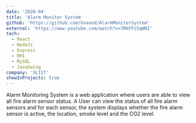 ```yaml
---
date: '2020-04'
title: 'Alarm Monitor System'
github: 'https://github.com/Gnanod/AlarmMoniterSystem'
external: 'https://www.youtube.com/watch?v=7RKFPz5qWNI'
tech:
  - React
  - NodeJs
  - Express
  - RMI
  - MySQL
  - JavaSwing
company: 'SLIIT'
showInProjects: true
---
```


Alarm Monitoring System is a web application where users are able to view all fire alarm sensor status. A User can view the status of all fire alarm sensors and for each sensor, the system displays whether the fire alarm sensor is active, the location, smoke level and the CO2 level.
